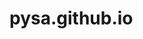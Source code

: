 # pysa.github.io
<? php
    session_start ();
    if ( isset ( $ _SESSION [ 'usuario' ])) {
        
        encabezado ( "ubicación: ../cuerpo/index.php" );
    }
?>

